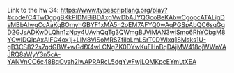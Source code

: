 Link to the hw 34:
https://www.typescriptlang.org/play?#code/C4TwDgpgBKkPIDMBiBDAxgVwDbAJYQGcoBeKAbwCgopcATALigDsMBbAIwgCcAaKqBOmyhGBYF1xMA5n2oEM7AFYQ0wAqPGSpAbQC6sqGgD2GJsADKwDLQhn1zNpy4UAvhQqTg3QWmgBJViMAN3wiSmo6RhYObgM8YCwIDQlpAxAIFC4ox1j+LlM8ViSoMRSZfilbLmLSrT0DWlxq1SMsks1U-gB3CS822s7qdGBW+wGdfX4wLCNgZK0DYwKuEHnBqDAjMW418ojWWnYAJRQ8aWyY3n5cA-YANVnCC6c48BqOvah2IwAPRARcL5dgYwFwjLQMKpcEYmLtXEA
